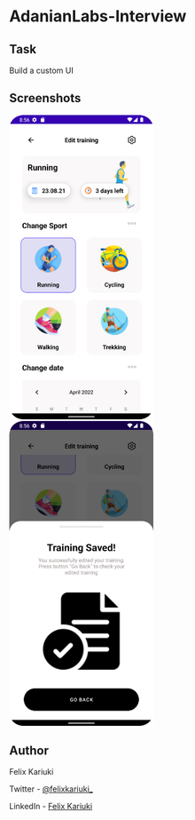 # AdanianLabs-Interview

## Task 

Build a custom UI

## Screenshots

<img src="/screenshots/image1.png" width="260">&emsp;
<img src="/screenshots/image2.png" width="260">

## Author
Felix Kariuki

Twitter - [@felixkariuki_](https://twitter.com/felixkariuki_)

LinkedIn - [Felix Kariuki](https://www.linkedin.com/in/felix-kariuki/)
